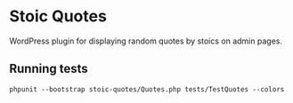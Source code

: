 # Stoic Quotes

WordPress plugin for displaying random quotes by stoics on admin pages.

## Running tests

```
phpunit --bootstrap stoic-quotes/Quotes.php tests/TestQuotes --colors
```

